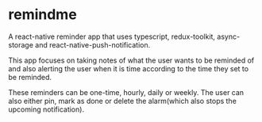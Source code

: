 # remindme

A react-native reminder app that uses typescript, redux-toolkit, async-storage and react-native-push-notification.

This app focuses on taking notes of what the user wants to be reminded of and also alerting the user when it is time according to the time they set to be reminded.

These reminders can be one-time, hourly, daily or weekly. The user can also either pin, mark as done or delete the alarm(which also stops the upcoming notification).
